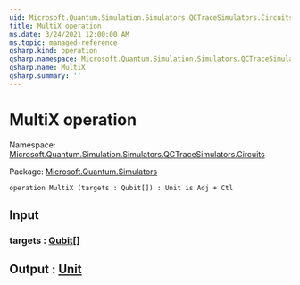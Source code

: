 ```yaml
---
uid: Microsoft.Quantum.Simulation.Simulators.QCTraceSimulators.Circuits.MultiX
title: MultiX operation
ms.date: 3/24/2021 12:00:00 AM
ms.topic: managed-reference
qsharp.kind: operation
qsharp.namespace: Microsoft.Quantum.Simulation.Simulators.QCTraceSimulators.Circuits
qsharp.name: MultiX
qsharp.summary: ''
---
```


# MultiX operation

Namespace: [Microsoft.Quantum.Simulation.Simulators.QCTraceSimulators.Circuits](xref:Microsoft.Quantum.Simulation.Simulators.QCTraceSimulators.Circuits)

Package: [Microsoft.Quantum.Simulators](https://nuget.org/packages/Microsoft.Quantum.Simulators)




```qsharp
operation MultiX (targets : Qubit[]) : Unit is Adj + Ctl
```


## Input

### targets : [Qubit](xref:microsoft.quantum.lang-ref.qubit)[]





## Output : [Unit](xref:microsoft.quantum.lang-ref.unit)


